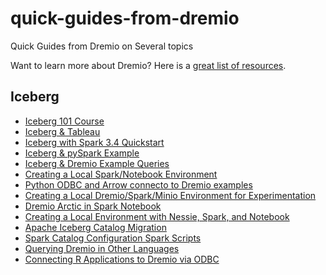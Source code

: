 # quick-guides-from-dremio
Quick Guides from Dremio on Several topics

Want to learn more about Dremio? Here is a [great list of resources](./digests/getstarted.md).


## Iceberg
- [Iceberg 101 Course](https://www.dremio.com/subsurface/apache-iceberg-101-your-guide-to-learning-apache-iceberg-concepts-and-practices/)
- [Iceberg & Tableau](./icebergtableau.md)
- [Iceberg with Spark 3.4 Quickstart](./iceberg-start.md)
- [Iceberg & pySpark Example](./icebergpyspark.md)
- [Iceberg & Dremio Example Queries](./icebergdremio.md)
- [Creating a Local Spark/Notebook Environment](./sparknotebook.md)
- [Python ODBC and Arrow connecto to Dremio examples](./pythonodbcarrow.md)
- [Creating a Local Dremio/Spark/Minio Environment for Experimentation](./icebergminiodremio.md)
- [Dremio Arctic in Spark Notebook](./arcticexercise.md)
- [Creating a Local Environment with Nessie, Spark, and Notebook](./nessie-notebook.md)
- [Apache Iceberg Catalog Migration](./catalogmigration.md)
- [Spark Catalog Configuration Spark Scripts](./bashscript.md)
- [Querying Dremio in Other Languages](./languages.md)
- [Connecting R Applications to Dremio via ODBC](./rodbc.md)
